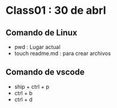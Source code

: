 # Class01 : 30 de abrl
## Comando de Linux
- pwd : Lugar actual
- touch readme.md : para crear archivos
## **Comando de vscode**
- ship + ctrl + p
- ctrl + b
- ctrl + d


